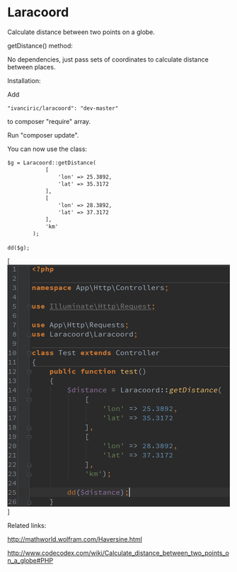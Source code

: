 Laracoord
=======

Calculate distance between two points on a globe.

getDistance() method:

No dependencies, just pass sets of coordinates to calculate distance between places.

Installation:

Add 

    "ivanciric/laracoord": "dev-master" 
    
to composer "require" array.

Run "composer update".

You can now use the class:

    $g = Laracoord::getDistance(
                [
                    'lon' => 25.3892,
                    'lat' => 35.3172
                ],
                [
                    'lon' => 28.3892,
                    'lat' => 37.3172
                ],
                'km'
            );
    
    dd($g);

[![Screenshot](laracoord-scr.jpg)]

Related links:

http://mathworld.wolfram.com/Haversine.html

http://www.codecodex.com/wiki/Calculate_distance_between_two_points_on_a_globe#PHP
